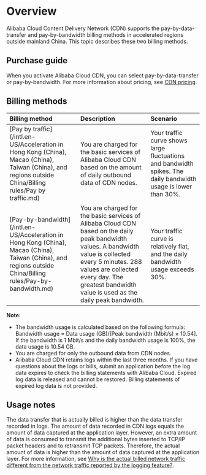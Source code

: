 # Overview

Alibaba Cloud Content Delivery Network \(CDN\) supports the pay-by-data-transfer and pay-by-bandwidth billing methods in accelerated regions outside mainland China. This topic describes these two billing methods.

## Purchase guide

When you activate Alibaba Cloud CDN, you can select pay-by-data-transfer or pay-by-bandwidth. For more information about pricing, see [CDN pricing](https://www.alibabacloud.com/product/cdn/pricing).

## Billing methods

|Billing method|Description|Scenario|
|:-------------|:----------|:-------|
|[Pay by traffic](/intl.en-US/Acceleration in Hong Kong (China), Macao (China), Taiwan (China), and regions outside China/Billing rules/Pay by traffic.md)|You are charged for the basic services of Alibaba Cloud CDN based on the amount of daily outbound data of CDN nodes.|Your traffic curve shows large fluctuations and bandwidth spikes. The daily bandwidth usage is lower than 30%.|
|[Pay-by-bandwidth](/intl.en-US/Acceleration in Hong Kong (China), Macao (China), Taiwan (China), and regions outside China/Billing rules/Pay-by-bandwidth.md)|You are charged for the basic services of Alibaba Cloud CDN based on the daily peak bandwidth values. A bandwidth value is collected every 5 minutes. 288 values are collected every day. The greatest bandwidth value is used as the daily peak bandwidth.|Your traffic curve is relatively flat, and the daily bandwidth usage exceeds 30%.|

**Note:**

-   The bandwidth usage is calculated based on the following formula: Bandwidth usage = Data usage \(GB\)/\[Peak bandwidth \(Mbit/s\) × 10.54\]. If the bandwidth is 1 Mbit/s and the daily bandwidth usage is 100%, the data usage is 10.54 GB.
-   You are charged for only the outbound data from CDN nodes.
-   Alibaba Cloud CDN retains logs within the last three months. If you have questions about the logs or bills, submit an application before the log data expires to check the billing statements with Alibaba Cloud. Expired log data is released and cannot be restored. Billing statements of expired log data is not provided.

## Usage notes

The data transfer that is actually billed is higher than the data transfer recorded in logs. The amount of data recorded in CDN logs equals the amount of data captured at the application layer. However, an extra amount of data is consumed to transmit the additional bytes inserted to TCP/IP packet headers and to retransmit TCP packets. Therefore, the actual amount of data is higher than the amount of data captured at the application layer. For more information, see [Why is the actual billed network traffic different from the network traffic reported by the logging feature?]().

